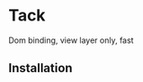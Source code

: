 # Tack

Dom binding, view layer only, fast

## Installation

### <script>

### npm

rollup, webpack

## Components

#### `tack(el[, data])` - Create a component

* `el` is the element to create the component from. It can be an HTMLElement, jQuery object, or selector.
* `data` is the initial data to use within the component (defaults to `{}`).

```js
var todoList = tack($('#todolist'), { todos: ['thing', 'another thing'] });
var memo = tack(document.getElementBy('memo'));
var navbar = tack('.navbar');
```

## Directives

#### `ta-text` and `ta-html`	- Set text or HTML content

Note: HTML is not parsed for directives.

```html
<div>My name is {{ me.name }}</div>
<div>My friend's name is <div ta-text="alice.name"></div></div>
<div>Some HTML: {{{ boldName }}}</div>
<div>Even more HTML: <span ta-html="italicName"></span></div>
<script>
var view = tack(document.body);
view.me = { name: 'Bob' };
view.alice = { name: 'Alice' };
view.boldName = '<strong>Bob</strong>';
view.italicName = '<em>Bob</em>';
view.$();
</script>
```

Warning: Be aware that binding HTML can cause [XSS attack](https://en.wikipedia.org/wiki/Cross-site_scripting). You should not use user-entered content without sanitisation.


#### `ta-show` - Conditional visibility

Conditionally display the element. Equivelant to `attr-display="thing ? "" : 'none'"`.

```html
<div ta-show="showMe">My name is {{ me.name }}</div>
<button ta-on-click="hide()">Hide</button>
<script>
var view = tack(document.body);
view.me = { name: 'Bob' };
view.showMe = true;
view.hide = function () {
	view.showMe = false;
};
view.$();
</script>
```

#### `ta-exist` - Conditional existance

Render the element only if the result of the expression is [truthy](https://developer.mozilla.org/en/docs/Glossary/Truthy) (e.g. true, 1). Unlike ta-show, the directives inside the element will not be updated while the element is hidden (since the element is in fact destroyed when falsey and recreated when truthy). This directive occurs after ta-each and before anything else.

Note: this is equivelant to ng-if in angular.

```html
<div ta-exist="showMe">My name is {{ me.name }}</div>
<button ta-on-click="hide()">Hide</button>
<script>
var view = tack(document.body);
view.me = { name: 'Bob' };
view.showMe = true;
view.hide = function () {
	view.showMe = false;
};
view.$();
</script>
```

#### `ta-each-*` - Iterate through an array

Render the element for each item in an array. Each item is assigned to a variable name specified in the attribute name (see example below). This directive occurs before anything else.

Note: this is roughly equivelant to ng-repeat.

```html
<div ta-each-todo="todos">{{ todo.message }}</div>
<script>
var view = tack(document.body);
view.todos = [
	{ message: 'Buy food' },
	{ message: 'Fix code' },
	{ message: 'Wash clothes' }
];
view.$();
</script>
```

#### `ta-attr-*` - Attribute value

```html
<button attr-disabled="showMe"></button>
<script>
var view = tack(document.body);
</script>	
```

#### `ta-class-*` - Conditional class name

```html
<h4 class-red="warning"></h4>
<script>
var view = tack(document.body);
</script>
```

#### `ta-style-*` - Style value
```html
<h1 ta-style-font-weight="big ? 'bold' : 'normal'"></h1>
<script>
var view = tack(document.body);
</script>
```

#### `ta-model` - Bind input

Two way binding with element value

```html
<input type="text" ta-model="blah">
<script>
var view = tack(document.body);
</script>
```

#### `ta-on-*` - Event handler

Execute an expression when an event happens. Event data is available in `$event`.

```html
<input type="button" ta-on-click="doSomething($event)">
<script>
var view = tack(document.body);
view.doSomething = function (e) {
	console.log('click!', e.clientX, e.clientY);
}
</script>
```

#### `ta-skip` - Skip compilation of this element

```html
<div ta-skip>{{ this will appear as it is (including curly braces) }}</div>
```


## Custom directives

```js
tack.directive({
	attribute: 'hide',
	update: function (el) {
		$(el).toggle(!this.eval());
	}
});

tack.directive({
	attribute: 'on-scroll-([xy])',
	create: function () {},
	update: function (el) {},
	destroy: function (el) {}
});
```
* `attribute` - pattern to match the attribute. This can contain regular expressions. Results from capture groups will be provided to create, update, and remove methods.
* `block` - whether to stop further directives in this element and it's children.
* `order` - when to run this directive; lower numbers run first.
* `create` - function called when directive is created.
* `update`
* `destroy`

## Expressions

The expressions used in a directive mostly include the JavaScript language.
```html
{{ 1 + 1 }} <!-- shows 2 -->
{{ a.b() }} <!-- shows the result of b() -->

{{ 1 + 1; "my" + "name" }} <!-- invalid - multiple expressions are not allowed -->
{{ "my" + "name" }} <!-- shows myname -->
{{ Date.now() }} <!-- current unix timestamp -->
{{ JSON.stringify({ a: 1, b: 2 }) }} <!-- shows {a:1,b:2} -->

<div ta-on-mousemove="b().c = d"></div>
<div ta-on-mousemove="thing++"></div>
<div ta-on-click="thing /= 7"></div>
```

## Other things

#### `tack.root`

The root object is provided to all components and can be used to provide methods and data which should be available to all components.

```html
{{ food }}, {{ drink }}, {{ sweet }} <!-- chips, beer, cake -->
<script>
tack.root.food = 'chips';
tack.root.drink = 'water';
var view = tack(document.body);
view.drink = 'beer';
tack.root.sweet = 'cake';
view.$();
</script>
```

A couple of utility functions are included in root:
* number(number, decimals) (decimals defaults to 2)
* percent(number, decimals) (decimals defaults to 2)

You may wish to define other utility functions in root:

```html
{{ number(1.553, 2) }} <!-- 1.55 -->
{{ percent(0.17) }} <!-- 17.00% -->
{{ date(d, 'DD MMM' }} <!-- 17 Jan -->
<script>
var view = tack(document.body);
view.d = new Date(2017, 0, 17);
tack.root.date = function (date, format) {
	return moment(format).format(format);
};
view.$();
</script>
```

#### `tack.version`

Gets the version of tack (e.g. `"0.1.0"`).